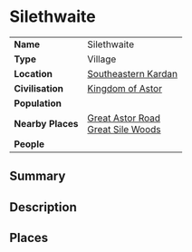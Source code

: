 # Silethwaite

|||
| --- | --- |
| **Name** | Silethwaite | place.4
| **Type** | Village |
| **Location** | [Southeastern Kardan](../../regions/southeastern-kardan.md) |
| **Civilisation** | [Kingdom of Astor](../../../civilisations/kingdom-of-astor/kingdom-of-astor.md) |
| **Population** | |
| **Nearby Places** | [Great Astor Road](../../roads/great-astor-road.md)<br>[Great Sile Woods](../../topography/forests/great-sile-woods.md) |
| **People** | |

## Summary

## Description

## Places
